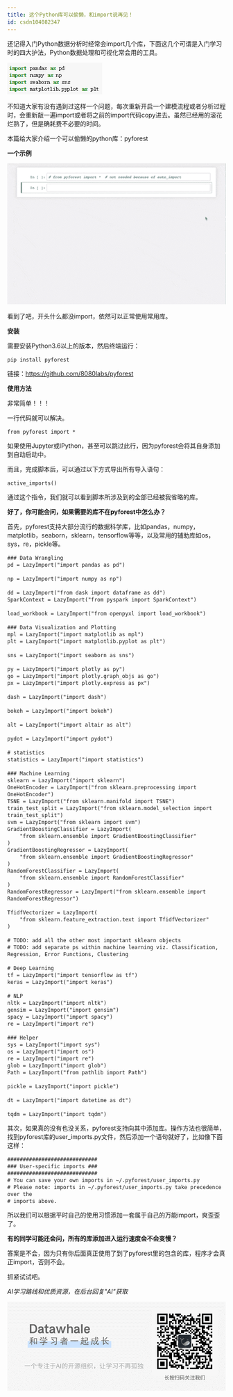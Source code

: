 ```yaml
---
title: 这个Python库可以偷懒，和import说再见！
id: csdn104082347
---
```


还记得入门Python数据分析时经常会import几个库，下面这几个可谓是入门学习时的四大护法，Python数据处理和可视化常会用的工具。

![](../img/a443fd6f2c56a6176c8ed883f21cd2a2.png)

不知道大家有没有遇到过这样一个问题，每次重新开启一个建模流程或者分析过程时，会重新敲一遍import或者将之前的import代码copy进去。虽然已经用的滚花烂熟了，但是确耗费不必要的时间。

本篇给大家介绍一个可以偷懒的python库：pyforest

**一个示例**

![](../img/ceaab4f16f9e8e7a0081e957c5fb5c86.png)

看到了吧，开头什么都没import，依然可以正常使用常用库。

**安装**

需要安装Python3.6以上的版本，然后终端运行：

```
pip install pyforest 
```

链接：https://github.com/8080labs/pyforest

**使用方法**

非常简单！！！

一行代码就可以解决。

```
from pyforest import * 
```

如果使用Jupyter或IPython，甚至可以跳过此行，因为pyforest会将其自身添加到自动启动中。

而且，完成脚本后，可以通过以下方式导出所有导入语句：

```
active_imports() 
```

通过这个指令，我们就可以看到脚本所涉及到的全部已经被我省略的库。

**好了，你可能会问，如果需要的库不在pyforest中怎么办？**

首先，pyforest支持大部分流行的数据科学库，比如pandas，numpy，matplotlib，seaborn，sklearn，tensorflow等等，以及常用的辅助库如os，sys，re，pickle等。

```
### Data Wrangling
pd = LazyImport("import pandas as pd")

np = LazyImport("import numpy as np")

dd = LazyImport("from dask import dataframe as dd")
SparkContext = LazyImport("from pyspark import SparkContext")

load_workbook = LazyImport("from openpyxl import load_workbook")

### Data Visualization and Plotting
mpl = LazyImport("import matplotlib as mpl")
plt = LazyImport("import matplotlib.pyplot as plt")

sns = LazyImport("import seaborn as sns")

py = LazyImport("import plotly as py")
go = LazyImport("import plotly.graph_objs as go")
px = LazyImport("import plotly.express as px")

dash = LazyImport("import dash")

bokeh = LazyImport("import bokeh")

alt = LazyImport("import altair as alt")

pydot = LazyImport("import pydot")

# statistics
statistics = LazyImport("import statistics")

### Machine Learning
sklearn = LazyImport("import sklearn")
OneHotEncoder = LazyImport("from sklearn.preprocessing import OneHotEncoder")
TSNE = LazyImport("from sklearn.manifold import TSNE")
train_test_split = LazyImport("from sklearn.model_selection import train_test_split")
svm = LazyImport("from sklearn import svm")
GradientBoostingClassifier = LazyImport(
    "from sklearn.ensemble import GradientBoostingClassifier"
)
GradientBoostingRegressor = LazyImport(
    "from sklearn.ensemble import GradientBoostingRegressor"
)
RandomForestClassifier = LazyImport(
    "from sklearn.ensemble import RandomForestClassifier"
)
RandomForestRegressor = LazyImport("from sklearn.ensemble import RandomForestRegressor")

TfidfVectorizer = LazyImport(
    "from sklearn.feature_extraction.text import TfidfVectorizer"
)

# TODO: add all the other most important sklearn objects
# TODO: add separate ps within machine learning viz. Classification, Regression, Error Functions, Clustering

# Deep Learning
tf = LazyImport("import tensorflow as tf")
keras = LazyImport("import keras")

# NLP
nltk = LazyImport("import nltk")
gensim = LazyImport("import gensim")
spacy = LazyImport("import spacy")
re = LazyImport("import re")

### Helper
sys = LazyImport("import sys")
os = LazyImport("import os")
re = LazyImport("import re")
glob = LazyImport("import glob")
Path = LazyImport("from pathlib import Path")

pickle = LazyImport("import pickle")

dt = LazyImport("import datetime as dt")

tqdm = LazyImport("import tqdm") 
```

其次，如果真的没有也没关系，pyforest支持向其中添加库。操作方法也很简单，找到pyforest库的user_imports.py文件，然后添加一个语句就好了，比如像下面这样：

```
#############################
### User-specific imports ###
#############################
# You can save your own imports in ~/.pyforest/user_imports.py
# Please note: imports in ~/.pyforest/user_imports.py take precedence over the
# imports above. 
```

所以我们可以根据平时自己的使用习惯添加一套属于自己的万能import，爽歪歪了。

**有的同学可能还会问，所有的库添加进入运行速度会不会变慢？**

答案是不会，因为只有你后面真正使用了到了pyforest里的包含的库，程序才会真正import，否则不会。

抓紧试试吧。

*AI学习路线和优质资源，在后台回复"AI"获取*

![](../img/ac1260bd6d55ebcd4401293b8b1ef5ff.png)